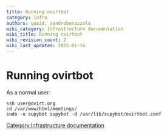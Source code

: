 ```yaml
---
title: Running ovirtbot
category: infra
authors: quaid, sandrobonazzola
wiki_category: Infrastructure documentation
wiki_title: Running ovirtbot
wiki_revision_count: 2
wiki_last_updated: 2015-01-16
---
```


# Running ovirtbot

As a normal user:

    ssh user@ovirt.org
    cd /var/www/html/meetings/
    sudo -u supybot supybot -d /var/lib/supybot/ovirtbot.conf

[Category:Infrastructure documentation](/develop/infra/infrastructure-documentation/)
